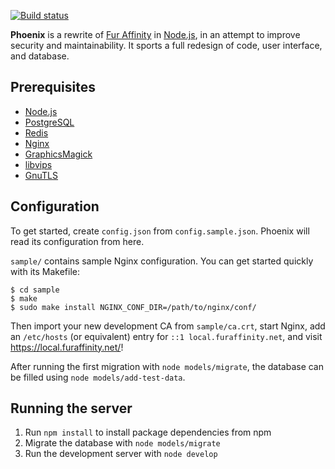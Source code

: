 [![Build status][Travis badge]][Build status]

**Phoenix** is a rewrite of [Fur Affinity] in [Node.js],
in an attempt to improve security and maintainability. It sports a full
redesign of code, user interface, and database.


## Prerequisites

 - [Node.js]
 - [PostgreSQL]
 - [Redis]
 - [Nginx]
 - [GraphicsMagick]
 - [libvips]
 - [GnuTLS]


## Configuration

To get started, create `config.json` from `config.sample.json`.
Phoenix will read its configuration from here.

`sample/` contains sample Nginx configuration. You can get started quickly
with its Makefile:

```shell
$ cd sample
$ make
$ sudo make install NGINX_CONF_DIR=/path/to/nginx/conf/
```

Then import your new development CA from `sample/ca.crt`, start Nginx,
add an `/etc/hosts` (or equivalent) entry for `::1 local.furaffinity.net`,
and visit <https://local.furaffinity.net/>!

After running the first migration with `node models/migrate`,
the database can be filled using `node models/add-test-data`.


## Running the server

1. Run `npm install` to install package dependencies from npm
2. Migrate the database with `node models/migrate`
3. Run the development server with `node develop`

  [Fur Affinity]: https://www.furaffinity.net/
  [Node.js]: http://nodejs.org/
  [PostgreSQL]: http://www.postgresql.org/
  [Redis]: http://redis.io/
  [Nginx]: http://nginx.org/
  [GraphicsMagick]: http://www.graphicsmagick.org/
  [libvips]: https://github.com/jcupitt/libvips
  [GnuTLS]: http://www.gnutls.org/

  [Build status]: https://travis-ci.org/FurAffinity/phoenix
  [Travis badge]: https://api.travis-ci.org/FurAffinity/phoenix.svg?branch=master
